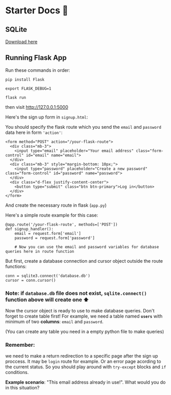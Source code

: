 # Starter Docs 📓

## SQLite
[Download here](https://download.sqlitebrowser.org/DB.Browser.for.SQLite-3.12.2-win64.msi)

## Running Flask App
Run these commands in order:

`pip install Flask`

`export FLASK_DEBUG=1`

`flask run`

then visit http://127.0.0.1:5000

Here's the sign up form in `signup.html`:

You should specify the flask route which you send the `email` and `password` data here in form `'action'`:
```
<form method="POST" action="/your-flask-route">
  <div class="mb-3">
    <input type="email" placeholder="Your email address" class="form-control" id="email" name="email">
  </div>
  <div class="mb-3" style="margin-bottom: 10px;">
    <input type="password" placeholder="Create a new password" class="form-control" id="password" name="password">
  </div>
  <div class="d-flex justify-content-center">
    <button type="submit" class="btn btn-primary">Log in</button>
  </div>
</form>
```

And create the necessary route in flask (`app.py`)

Here's a simple route example for this case:
```
@app.route('/your-flask-route', methods=['POST'])
def signup_handler():
    email = request.form['email']
    password = request.form['password']
    
    # Now you can use the email and password variables for database queries here in route function
```

But first, create a database connection and cursor object outside the route functions:
```
conn = sqlite3.connect('database.db')
cursor = conn.cursor()
```
### **Note**: if `database.db` file does not exist, `sqlite.connect()` function above will create one ⬆️

Now the cursor object is ready to use to make database queries. Don't forget to create table first! For example, we need a table named **`users`** with minimum of two **columns**: `email` and `password`. 

(You can create any table you need in a empty python file to make queries)

### **Remember**:
we need to make a return redirection to a specific page after the sign up proccess. It may be `login` route for example. Or an error page acording to the current status. So you should play around with `try-except` blocks and `if` conditions.

**Example scenario**: "This email address already in use!". What would you do in this situation?


